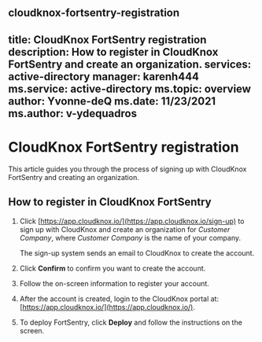 cloudknox-fortsentry-registration
---
title: CloudKnox FortSentry registration
description: How to register in CloudKnox FortSentry and create an organization.
services: active-directory
manager: karenh444
ms.service: active-directory
ms.topic: overview
author: Yvonne-deQ
ms.date: 11/23/2021
ms.author: v-ydequadros
---

# CloudKnox FortSentry registration

This article guides you through the process of signing up with CloudKnox FortSentry and creating an organization.

## How to register in CloudKnox FortSentry

1. Click [https://app.cloudknox.io/](https://app.cloudknox.io/sign-up) to sign up with CloudKnox and create an organization for *Customer Company*, where *Customer Company* is the name of your company.

   The sign-up system sends an email to CloudKnox to create the account.

2. Click **Confirm** to confirm you want to create the account.

3. Follow the on-screen information to register your account.

4. After the account is created, login to the CloudKnox portal at: [https://app.cloudknox.io/](https://app.cloudknox.io/).

5. To deploy FortSentry, click **Deploy** and follow the instructions on the screen.

<!---Add screenshot.--->